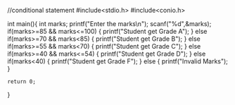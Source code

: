 //conditional statement 
#include<stdio.h>
#include<conio.h>

int main(){
    int marks;
    printf("Enter the marks\n");
    scanf("%d",&marks);
    if(marks>=85 && marks<=100)
    {
        printf("Student get Grade A");
    }
    else if(marks>=70 && marks<85)
    {
        printf("Student get Grade B");
    }
    else if(marks>=55 && marks<70)
    {
        printf("Student get Grade C");
    }
    else if(marks>=40 && marks<=54)
    {
        printf("Student get Grade D");
    }
    else if(marks<40)
    {
        printf("Student get Grade F");
    }
    else 
    {
        printf("Invalid Marks");
    }

    return 0;
    

    
}
